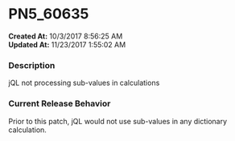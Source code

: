 # PN5_60635

**Created At:** 10/3/2017 8:56:25 AM  
**Updated At:** 11/23/2017 1:55:02 AM  


### Description

jQL not processing sub-values in calculations



### Current Release Behavior

Prior to this patch, jQL would not use sub-values in any dictionary calculation.
